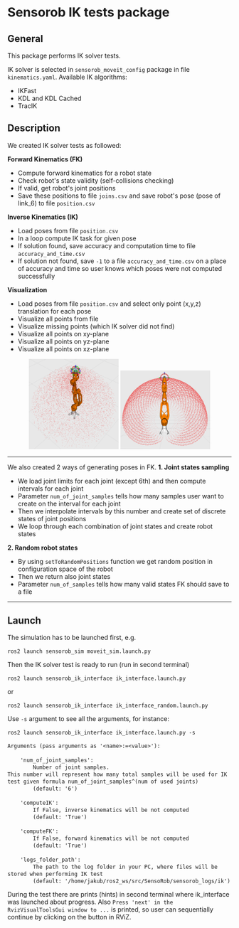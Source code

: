 # Sensorob IK tests package

## General
This package performs IK solver tests.

IK solver is selected in `sensorob_moveit_config` package in file `kinematics.yaml`. Available IK algorithms:
- IKFast
- KDL and KDL Cached
- TracIK

## Description
We created IK solver tests as followed:

**Forward Kinematics (FK)**
- Compute forward kinematics for a robot state
- Check robot's state validity (self-collisions checking)
- If valid, get robot's joint positions
- Save these positions to file `joins.csv` and save robot's pose (pose of link_6) to file `position.csv`

**Inverse Kinematics (IK)**
- Load poses from file `position.csv`
- In a loop compute IK task for given pose
- If solution found, save accuracy and computation time to file `accuracy_and_time.csv`
- If solution not found, save `-1` to a file `accuracy_and_time.csv` on a place of accuracy and time 
so user knows which poses were not computed successfully

**Visualization**
- Load poses from file `position.csv` and select only point (x,y,z) translation for each pose
- Visualize all points from file
- Visualize missing points (which IK solver did not find)
- Visualize all points on xy-plane
- Visualize all points on yz-plane
- Visualize all points on xz-plane

<p align="center">
<img src="/media/images/ik_test_viz_all_points.png" width="40%" title="Visualized all point used for IK solver test">
<img src="/media/images/ik_test_viz_space.png" width="40%" title="Visualized selection of robot's configuration space ">
</p>

---

We also created 2 ways of generating poses in FK.
**1. Joint states sampling**
- We load joint limits for each joint (except 6th) and then compute intervals for each joint
- Parameter `num_of_joint_samples` tells how many samples user want to create on the interval for each joint
- Then we interpolate intervals by this number and create set of discrete states of joint positions
- We loop through each combination of joint states and create robot states

**2. Random robot states**
- By using `setToRandomPositions` function we get random position in configuration space of the robot
- Then we return also joint states
- Parameter `num_of_samples` tells how many valid states FK should save to a file

---

## Launch
The simulation has to be launched first, e.g.   
```
ros2 launch sensorob_sim moveit_sim.launch.py
```

Then the IK solver test is ready to run  (run in second terminal)
```
ros2 launch sensorob_ik_interface ik_interface.launch.py
```

or   
```
ros2 launch sensorob_ik_interface ik_interface_random.launch.py
```

Use `-s` argument to see all the arguments, for instance:  
```
ros2 launch sensorob_ik_interface ik_interface.launch.py -s
```

```
Arguments (pass arguments as '<name>:=<value>'):

    'num_of_joint_samples':
        Number of joint samples.
This number will represent how many total samples will be used for IK test given formula num_of_joint_samples^(num of used joints)
        (default: '6')

    'computeIK':
        If False, inverse kinematics will be not computed
        (default: 'True')

    'computeFK':
        If False, forward kinematics will be not computed
        (default: 'True')

    'logs_folder_path':
        The path to the log folder in your PC, where files will be stored when performing IK test
        (default: '/home/jakub/ros2_ws/src/SensoRob/sensorob_logs/ik')
```

During the test there are prints (hints) in second terminal where ik_interface was launched about progress.
Also `Press 'next' in the RvizVisualToolsGui window to ...` is printed, so user can sequentially continue by clicking on the button in RViZ.